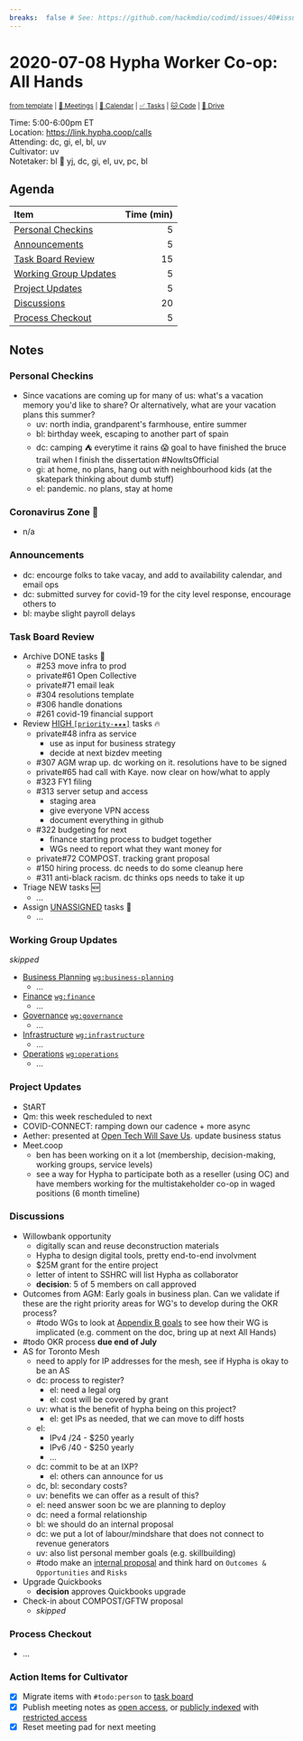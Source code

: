 ```yaml
---
breaks:  false # See: https://github.com/hackmdio/codimd/issues/40#issuecomment-172927690
---
```

# 2020-07-08 Hypha Worker Co-op: All Hands

<sup>[from template][template] | [:notebook: Meetings][meetings] | [:date: Calendar][calendar] | [:white_check_mark: Tasks][tasks] | [:cat: Code][gh] | [:open_file_folder: Drive][drive]</sup>

Time:       5:00-6:00pm ET  
Location:   https://link.hypha.coop/calls  
Attending:  dc, gi, el, bl, uv  
Cultivator: uv  
Notetaker:  bl :raising_hand: yj, dc, gi, el, uv, pc, bl

## Agenda

| Item                                            | Time (min) |
|:------------------------------------------------|-----------:|
| [Personal Checkins](#Personal-Checkins)         |          5 |
| [Announcements](#Announcements)                 |          5 |
| [Task Board Review](#Task-Board-Review)         |         15 |
| [Working Group Updates](#Working-Group-Updates) |          5 |
| [Project Updates](#Project-Updates)             |          5 |
| [Discussions](#Discussions)                     |         20 |
| [Process Checkout](#Process-Checkout)           |          5 |

## Notes

### Personal Checkins

- Since vacations are coming up for many of us: what's a vacation memory you'd like to share? Or alternatively, what are your vacation plans this summer?
    - uv: north india, grandparent's farmhouse, entire summer
    - bl: birthday week, escaping to another part of spain
    - dc: camping :tent: everytime it rains :scream: goal to have finished the bruce trail when I finish the dissertation #NowItsOfficial
    - gi: at home, no plans, hang out with neighbourhood kids (at the skatepark thinking about dumb stuff)
    - el: pandemic. no plans, stay at home

### Coronavirus Zone 🦠

- n/a

### Announcements

- dc: encourge folks to take vacay, and add to availability calendar, and email ops
- dc: submitted survey for covid-19 for the city level response, encourage others to
- bl: maybe slight payroll delays

### Task Board Review

- Archive DONE tasks :tada:
	- #253 move infra to prod
	- private#61 Open Collective
	- private#71 email leak
	- #304 resolutions template
	- #306 handle donations
	- #261 covid-19 financial support
- Review [HIGH `[priority-★★★]`][l-pri-hi] tasks :fire:
	- private#48 infra as service
	    - use as input for business strategy
	    - decide at next bizdev meeting
	- #307 AGM wrap up. dc working on it. resolutions have to be signed
	- private#65 had call with Kaye. now clear on how/what to apply
	- #323 FY1 filing
	- #313 server setup and access
	    - staging area
	    - give everyone VPN access
	    - document everything in github
    - #322 budgeting for next
        - finance starting process to budget together
        - WGs need to report what they want money for
    - private#72 COMPOST. tracking grant proposal
    - #150 hiring process. dc needs to do some cleanup here
    - #311 anti-black racism. dc thinks ops needs to take it up
- Triage NEW tasks :new:
	- ...
- Assign [UNASSIGNED][l-none] tasks :briefcase:
	- ...

### Working Group Updates

_skipped_

- [Business Planning][biz-wg] [`wg:business-planning`][l-biz]
    - ...
- [Finance][fin-wg] [`wg:finance`][l-fin]
    - ...
- [Governance][gov-wg] [`wg:governance`][l-gov]
    - ...
- [Infrastructure][inf-wg] [`wg:infrastructure`][l-inf]
    - ...
- [Operations][ops-wg] [`wg:operations`][l-ops]
    - ...

### Project Updates

- StART
- Qm: this week rescheduled to next
- COVID-CONNECT: ramping down our cadence + more async
- Aether: presented at [Open Tech Will Save Us](https://matrix.org/open-tech-will-save-us/). update business status
- Meet.coop
    - ben has been working on it a lot (membership, decision-making, working groups, service levels)
    - see a way for Hypha to participate both as a reseller (using OC) and have members working for the multistakeholder co-op in waged positions (6 month timeline)

### Discussions

- Willowbank opportunity
    - digitally scan and reuse deconstruction materials
    - Hypha to design digital tools, pretty end-to-end involvment
    - $25M grant for the entire project
    - letter of intent to SSHRC will list Hypha as collaborator
    - **decision**: 5 of 5 members on call approved
- Outcomes from AGM: Early goals in business plan. Can we validate if these are the right priority areas for WG's to develop during the OKR process?
    - #todo WGs to look at [Appendix B goals](https://docs.google.com/document/d/1U8C1XZcDpu1r4ciecbKEZ6vOL41nTinfqPCbZDhkAWc/edit#) to see how their WG is implicated (e.g. comment on the doc, bring up at next All Hands)
- #todo OKR process **due end of July**
- AS for Toronto Mesh
    - need to apply for IP addresses for the mesh, see if Hypha is okay to be an AS
    - dc: process to register?
        - el: need a legal org
        - el: cost will be covered by grant
    - uv: what is the benefit of hypha being on this project?
        - el: get IPs as needed, that we can move to diff hosts
    - el: 
        - IPv4 /24 - $250 yearly
        - IPv6 /40 - $250 yearly
        - ...
    - dc: commit to be at an IXP?
        - el: others can announce for us
    - dc, bl: secondary costs?
    - uv: benefits we can offer as a result of this?
    - el: need answer soon bc we are planning to deploy
    - dc: need a formal relationship
    - bl: we should do an internal proposal
    - dc: we put a lot of labour/mindshare that does not connect to revenue generators
    - uv: also list personal member goals (e.g. skillbuilding)
    - #todo make an [internal proposal](https://handbook.hypha.coop/guides.html#internal-proposal-template) and think hard on `Outcomes & Opportunities` and `Risks`
- Upgrade Quickbooks
    - **decision** approves Quickbooks upgrade
- Check-in about COMPOST/GFTW proposal
    - _skipped_

### Process Checkout

- ...


### Action Items for Cultivator

- [x] Migrate items with `#todo:person` to [task board][tasks]
- [x] Publish meeting notes as [open access][public], or [publicly indexed][index] with [restricted access][private]
- [x] Reset meeting pad for next meeting

<!-- Links: Important -->
[template]: https://link.hypha.coop/template
[meetings]: https://link.hypha.coop/meetings
[calendar]: https://link.hypha.coop/calendar
[tasks]:    https://link.hypha.coop/tasks
[gh]:       https://link.hypha.coop/gh
[drive]:    https://link.hypha.coop/drive

<!-- Links: Labels -->
[l-pri-hi]: https://github.com/orgs/hyphacoop/projects/2?card_filter_query=label:[priority-★★★]
[l-pri-md]: https://github.com/orgs/hyphacoop/projects/2?card_filter_query=label:[priority-★★☆]
[l-pri-lo]: https://github.com/orgs/hyphacoop/projects/2?card_filter_query=label:[priority-★☆☆]
[l-pri-none]: https://github.com/orgs/hyphacoop/projects/2?card_filter_query=-label:[priority-★☆☆]+-label:[priority-★★☆]+-label:[priority-★★★]
[l-biz]: https://github.com/orgs/hyphacoop/projects/2?card_filter_query=label:"wg:business-planning"
[l-fin]: https://github.com/orgs/hyphacoop/projects/2?card_filter_query=label:"wg:finance"
[l-gov]: https://github.com/orgs/hyphacoop/projects/2?card_filter_query=label:"wg:governance
[l-inf]: https://github.com/orgs/hyphacoop/projects/2?card_filter_query=label:"wg:infrastructure"
[l-ops]: https://github.com/orgs/hyphacoop/projects/2?card_filter_query=label:"wg:operations"
[l-none]: https://github.com/orgs/hyphacoop/projects/2?card_filter_query=-label:wg:operations+-label:wg:infrastructure+-label:wg:finance+-label:wg:governance+-label:wg:business-planning

<!-- Links: Working Groups -->
[biz-wg]: https://link.hypha.coop/biz-wg
[fin-wg]: https://link.hypha.coop/fin-wg
[gov-wg]: https://link.hypha.coop/gov-wg
[inf-wg]: https://link.hypha.coop/inf-wg
[ops-wg]: https://link.hypha.coop/ops-wg

<!-- Links: Archive -->
[public]:   https://github.com/hyphacoop/organizing/new/master?filename=_posts/meeting-notes/2020-MM-DD-all-hands.md
[index]:    https://github.com/hyphacoop/organizing/new/master?filename=_posts/private/meeting-notes/2020-MM-DD-all-hands.md&value=Empty%20file%20for%20public%20indexing%20of%20access-restricted%20file.
[private]:  https://github.com/hyphacoop/organizing-private/new/master?filename=meeting-notes/2020-MM-DD-all-hands.md
